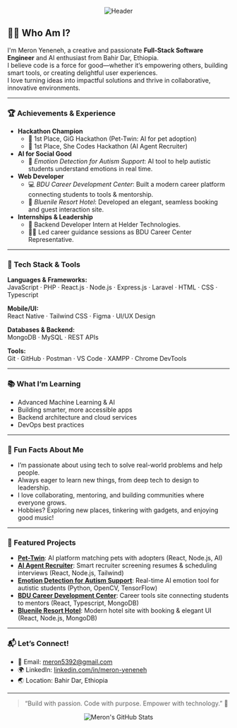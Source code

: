 <!-- Header Banner -->
<p align="center">
  <img 
    src="https://capsule-render.vercel.app/api?type=rounded&color=0:0B132B,100:3A506B&height=200&section=header&text=👋%20Hi!%20I'm%20Meron%20Yeneneh&fontSize=48&fontAlign=50&fontColor=ffffff&animation=fadeIn"
    alt="Header"
  />
</p>


## 👩‍💻 Who Am I?

I'm Meron Yeneneh, a creative and passionate **Full-Stack Software Engineer** and AI enthusiast from Bahir Dar, Ethiopia.  
I believe code is a force for good—whether it’s empowering others, building smart tools, or creating delightful user experiences.  
I love turning ideas into impactful solutions and thrive in collaborative, innovative environments.  

---

### 🏆 Achievements & Experience

- **Hackathon Champion**
  - 🥇 1st Place, GiG Hackathon (Pet-Twin: AI for pet adoption)
  - 🥇 1st Place, She Codes Hackathon (AI Agent Recruiter)
- **AI for Social Good**
  - 🤖 *Emotion Detection for Autism Support*: AI tool to help autistic students understand emotions in real time.
- **Web Developer**
  - 💻 *BDU Career Development Center*: Built a modern career platform connecting students to tools & mentorship.
  - 🏨 *Bluenile Resort Hotel*: Developed an elegant, seamless booking and guest interaction site.
- **Internships & Leadership**
  - 💼 Backend Developer Intern at Helder Technologies.
  - 🧑‍🏫 Led career guidance sessions as BDU Career Center Representative.

---

### 🚀 Tech Stack & Tools

**Languages & Frameworks:**  
JavaScript · PHP · React.js · Node.js · Express.js · Laravel · HTML · CSS · Typescript

**Mobile/UI:**  
React Native · Tailwind CSS · Figma · UI/UX Design

**Databases & Backend:**  
MongoDB · MySQL · REST APIs

**Tools:**  
Git · GitHub · Postman · VS Code · XAMPP · Chrome DevTools

---

### 📚 What I’m Learning

- Advanced Machine Learning & AI
- Building smarter, more accessible apps
- Backend architecture and cloud services
- DevOps best practices

---

### 🎉 Fun Facts About Me

- I’m passionate about using tech to solve real-world problems and help people.
- Always eager to learn new things, from deep tech to design to leadership.
- I love collaborating, mentoring, and building communities where everyone grows.
- Hobbies? Exploring new places, tinkering with gadgets, and enjoying good music!

---

### 🌟 Featured Projects

- **[Pet-Twin](https://github.com/Meron16/AI-Agent-Recruiter)**: AI platform matching pets with adopters (React, Node.js, AI)
- **[AI Agent Recruiter](https://github.com/Meron16/AI-Agent-Recruiter)**: Smart recruiter screening resumes & scheduling interviews (React, Node.js, Tailwind)
- **[Emotion Detection for Autism Support](https://github.com/Meron16/Emotion-Detection)**: Real-time AI emotion tool for autistic students (Python, OpenCV, TensorFlow)
- **[BDU Career Development Center](https://github.com/Meron16/dental-clinical-system)**: Career tools site connecting students to mentors (React, Typescript, MongoDB)
- **[Bluenile Resort Hotel](https://github.com/Meron16/Blue-Nile-Backened)**: Modern hotel site with booking & elegant UI (React, Node.js, MongoDB)

---

### 📬 Let’s Connect!

- 📧 Email: meron5392@gmail.com
- 🌍 LinkedIn: [linkedin.com/in/meron-yeneneh](https://linkedin.com/in/meron-yeneneh)
- 🌏 Location: Bahir Dar, Ethiopia

---

> “Build with passion. Code with purpose. Empower with technology.” 🚀

<p align="center">
  <img src="https://github-readme-stats.vercel.app/api?username=Meron16&show_icons=true&theme=radical" alt="Meron's GitHub Stats"/>
</p>
